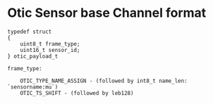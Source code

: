 # Otic Sensor base Channel format


```
typedef struct
{
    uint8_t frame_type;
    uint16_t sensor_id;
} otic_payload_t

```


```
frame_type:

    OTIC_TYPE_NAME_ASSIGN - (followed by int8_t name_len: `sensorname:mu`)
    OTIC_TS_SHIFT - (followed by leb128)
    

```